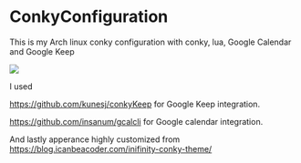 # ConkyConfiguration
This is my Arch linux conky configuration with conky, lua, Google Calendar and Google Keep


<img src="https://s19.postimg.org/9ntv90hur/Screenshot_2017-08-18_21-24-20.png" />

I used

https://github.com/kunesj/conkyKeep for Google Keep integration.

https://github.com/insanum/gcalcli for Google calendar integration.

And lastly apperance highly customized from https://blog.icanbeacoder.com/inifinity-conky-theme/ 

